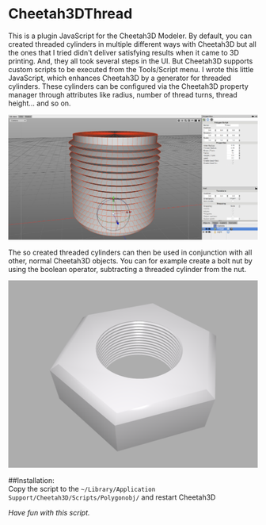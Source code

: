 # Cheetah3DThread

This is a plugin JavaScript for the Cheetah3D Modeler. By default, you can
created threaded cylinders in multiple different ways with Cheetah3D but all
the ones that I tried didn't deliver satisfying results when it came to 3D
printing. And, they all took several steps in the UI.
But Cheetah3D supports custom scripts to be executed from the Tools/Script
menu. I wrote this little JavaScript, which enhances Cheetah3D by a generator
for threaded cylinders. These cylinders can be configured via the Cheetah3D
property manager through attributes like radius, number of thread turns,
thread height... and so on.

![](https://github.com/draese/Cheetah3DThread/blob/master/images/ThreadEditor.png)

The so created threaded cylinders can then be used in conjunction with all
other, normal Cheetah3D objects. You can for example create a bolt nut by using
the boolean operator, subtracting a threaded cylinder from the nut.

![](https://github.com/draese/Cheetah3DThread/blob/master/images/ThreadRender.png)

##Installation:  
Copy the script to the
`~/Library/Application Support/Cheetah3D/Scripts/Polygonobj/` 
and restart Cheetah3D 

*Have fun with this script.*
